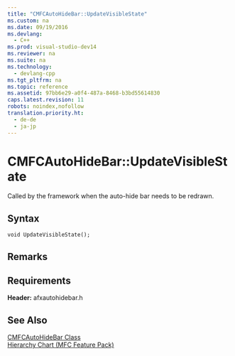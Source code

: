 ```yaml
---
title: "CMFCAutoHideBar::UpdateVisibleState"
ms.custom: na
ms.date: 09/19/2016
ms.devlang: 
  - C++
ms.prod: visual-studio-dev14
ms.reviewer: na
ms.suite: na
ms.technology: 
  - devlang-cpp
ms.tgt_pltfrm: na
ms.topic: reference
ms.assetid: 97bb6e29-a0f4-487a-8468-b3bd55614830
caps.latest.revision: 11
robots: noindex,nofollow
translation.priority.ht: 
  - de-de
  - ja-jp
---
```

# CMFCAutoHideBar::UpdateVisibleState
Called by the framework when the auto-hide bar needs to be redrawn.  
  
## Syntax  
  
```  
void UpdateVisibleState();  
```  
  
## Remarks  
  
## Requirements  
 **Header:** afxautohidebar.h  
  
## See Also  
 [CMFCAutoHideBar Class](../vs140/CMFCAutoHideBar-Class.md)   
 [Hierarchy Chart (MFC Feature Pack)](../vs140/Hierarchy-Chart.md)